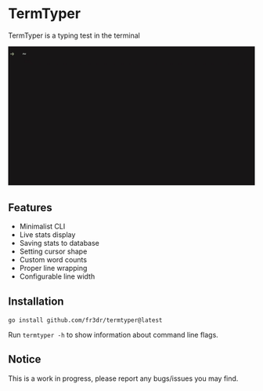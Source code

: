 
# TermTyper

TermTyper is a typing test in the terminal

!["demo gif"](/demo.gif)

## Features
- Minimalist CLI
- Live stats display
- Saving stats to database
- Setting cursor shape
- Custom word counts
- Proper line wrapping
- Configurable line width

## Installation
```
go install github.com/fr3dr/termtyper@latest
```
Run ```termtyper -h``` to show information about command line flags.

## Notice
This is a work in progress, please report any bugs/issues you may find.
